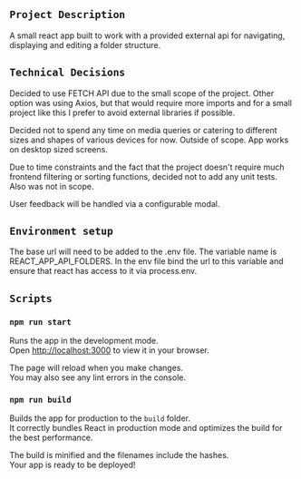 ## `Project Description`

A small react app built to work with a provided external api for navigating, displaying and editing a folder structure.

## `Technical Decisions`

Decided to use FETCH API due to the small scope of the project. Other option was using Axios, but that would require more imports and for a small project like this I prefer to avoid external libraries if possible.

Decided not to spend any time on media queries or catering to different sizes and shapes of various devices for now. Outside of scope. App works on desktop sized screens.

Due to time constraints and the fact that the project doesn't require much frontend filtering or sorting functions, decided not to add any unit tests. Also was not in scope.

User feedback will be handled via a configurable modal.

## `Environment setup`

The base url will need to be added to the .env file. The variable name is REACT_APP_API_FOLDERS. In the env file bind the url to this variable and ensure that react has access to it via process.env.

## `Scripts`

### `npm run start`

Runs the app in the development mode.\
Open [http://localhost:3000](http://localhost:3000) to view it in your browser.

The page will reload when you make changes.\
You may also see any lint errors in the console.

### `npm run build`

Builds the app for production to the `build` folder.\
It correctly bundles React in production mode and optimizes the build for the best performance.

The build is minified and the filenames include the hashes.\
Your app is ready to be deployed!
